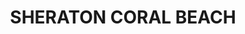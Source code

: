 ---
#preview
title: SHERATON CORAL BEACH
image: /img/managerexp4.png
short: "Drainage And Water Supply System, Heating System(Boiler and Fancoil units) and HVAC System(Chiller)."
location: "Lebanon"
dates: "2002"


details:
    items:
        - label: Main Contractor
          value: KOKACHE

        - label: Mechanical Contractor
          value: SABECO

        - label: Mechanical Consultant
          value: LACECO

        - label: Duration
          value: 2 Years 
        
        - label: Completion Date
          value: 2002
      
#full details
checklist:
    title: Scope Of Work
    items:
        - Drainage And Water Supply System
        - Heating System(Boiler and Fancoil units).
        - HVAC System(Chiller).

slider: 
    items:
        - image: /img/managerexp4.png
          alt: "image"
---
